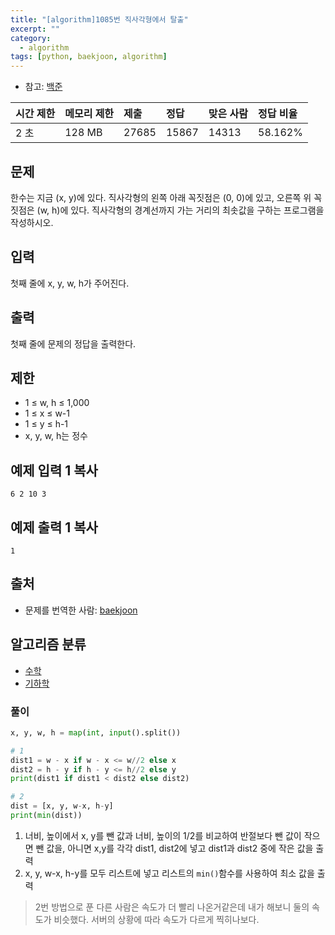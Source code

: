 ```yaml
---
title: "[algorithm]1085번 직사각형에서 탈출"
excerpt: ""
category:
  - algorithm
tags: [python, baekjoon, algorithm]
---
```


- 참고: [백준](https://www.acmicpc.net/step/10)

| 시간 제한 | 메모리 제한 | 제출  | 정답  | 맞은 사람 | 정답 비율 |
| :-------- | :---------- | :---- | :---- | :-------- | :-------- |
| 2 초      | 128 MB      | 27685 | 15867 | 14313     | 58.162%   |

## 문제

한수는 지금 (x, y)에 있다. 직사각형의 왼쪽 아래 꼭짓점은 (0, 0)에 있고, 오른쪽 위 꼭짓점은 (w, h)에 있다. 직사각형의 경계선까지 가는 거리의 최솟값을 구하는 프로그램을 작성하시오.

## 입력

첫째 줄에 x, y, w, h가 주어진다.

## 출력

첫째 줄에 문제의 정답을 출력한다.

## 제한

- 1 ≤ w, h ≤ 1,000
- 1 ≤ x ≤ w-1
- 1 ≤ y ≤ h-1
- x, y, w, h는 정수

## 예제 입력 1 복사

```
6 2 10 3
```

## 예제 출력 1 복사

```
1
```

## 출처

- 문제를 번역한 사람: [baekjoon](https://www.acmicpc.net/user/baekjoon)

## 알고리즘 분류

- [수학](https://www.acmicpc.net/problem/tag/124)
- [기하학](https://www.acmicpc.net/problem/tag/100)



### 풀이

```python
x, y, w, h = map(int, input().split())

# 1
dist1 = w - x if w - x <= w//2 else x
dist2 = h - y if h - y <= h//2 else y
print(dist1 if dist1 < dist2 else dist2)

# 2
dist = [x, y, w-x, h-y]
print(min(dist))
```

1. 너비, 높이에서 x, y를 뺀 값과 너비, 높이의 1/2를 비교하여 반절보다 뺀 값이 작으면 뺀 값을, 아니면 x,y를 각각 dist1, dist2에 넣고 dist1과 dist2 중에 작은 값을 출력
2. x, y, w-x, h-y를 모두 리스트에 넣고 리스트의 `min()`함수를 사용하여 최소 값을 출력

>2번 방법으로 푼 다른 사람은 속도가 더 빨리 나온거같은데 내가 해보니 둘의 속도가 비슷했다. 서버의 상황에 따라 속도가 다르게 찍히나보다.